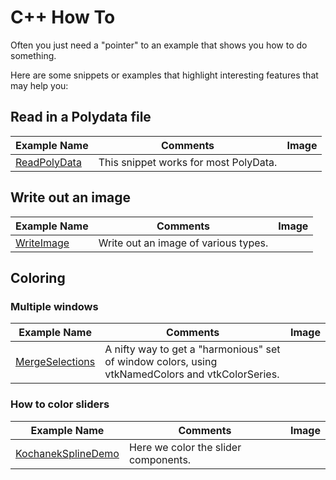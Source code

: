 # C++ How To

Often you just need a "pointer" to an example that shows you how to do something.

Here are some snippets or examples that highlight interesting features that may help you:

## Read in a Polydata file

| Example Name | Comments | Image |
| -------------- | ---------------------- | ------- |
[ReadPolyData](/Cxx/Snippets/ReadPolyData.md) | This snippet works for most PolyData.

## Write out an image

| Example Name | Comments | Image |
| -------------- | ---------------------- | ------- |
[WriteImage](/Cxx/Snippets/WriteImage.md) | Write out an image of various types.

## Coloring

### Multiple windows

| Example Name | Comments | Image |
| -------------- | ---------------------- | ------- |
[MergeSelections](/Cxx/PolyData/MergeSelections) | A nifty way to get a "harmonious" set of window colors, using vtkNamedColors and vtkColorSeries.

### How to color sliders

| Example Name | Comments | Image |
| -------------- | ---------------------- | ------- |
[KochanekSplineDemo](/Cxx/PolyData/KochanekSplineDemo) | Here we color the slider components.
